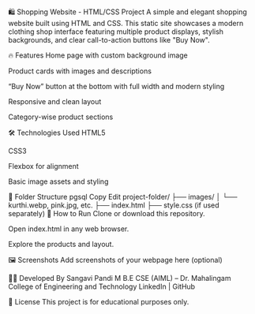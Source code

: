 🛍️ Shopping Website - HTML/CSS Project
A simple and elegant shopping website built using HTML and CSS. This static site showcases a modern clothing shop interface featuring multiple product displays, stylish backgrounds, and clear call-to-action buttons like "Buy Now".

🔥 Features
Home page with custom background image

Product cards with images and descriptions

“Buy Now” button at the bottom with full width and modern styling

Responsive and clean layout

Category-wise product sections

🛠️ Technologies Used
HTML5

CSS3

Flexbox for alignment

Basic image assets and styling

📂 Folder Structure
pgsql
Copy
Edit
project-folder/
├── images/
│   └── kurthi.webp, pink.jpg, etc.
├── index.html
├── style.css (if used separately)
🚀 How to Run
Clone or download this repository.

Open index.html in any web browser.

Explore the products and layout.

🖼️ Screenshots
Add screenshots of your webpage here (optional)

👩‍💻 Developed By
Sangavi Pandi M
B.E CSE (AIML) – Dr. Mahalingam College of Engineering and Technology
LinkedIn | GitHub

📜 License
This project is for educational purposes only.

